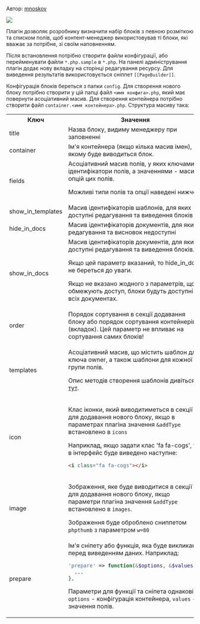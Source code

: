 Автор: <a href="https://github.com/mnoskov/pagebuilder">mnoskov</a>

<img src="https://img.shields.io/badge/PHP-%3E=5.6-green.svg?php=5.6">

Плагін дозволяє розробнику визначити набір блоків з певною розміткою та списком полів, щоб контент-менеджер використовував ті блоки, які вважає за потрібне, зі своїм наповненням.

Після встановлення потрібно створити файли конфігурації, або перейменувати файли `*.php.sample` в `*.php`. На панелі адміністрування плагін додає нову вкладку на сторінці редагування ресурсу. Для виведення результатів використовується сніппет `[[PageBuilder]]`.

Конфігурація блоків береться з папки `config`. Для створення нового блоку потрібно створити у цій папці файл `<имя конфига>.php`, який має повернути асоціативний масив. Для створення контейнера потрібно створити файл `container.<имя контейнера>.php`. Структура масиву така:

<table>
<tr><th>Ключ</th><th>Значення</th></tr>
<tr><td>title</td><td>Назва блоку, видиму менеджеру при заповненні</td></tr>
<tr><td>container</td><td>Ім'я контейнера (якщо кілька масив імен), в якому буде виводиться блок.</td></tr>
<tr>
<td>fields</td>
<td>
Асоціативний масив полів, у яких ключами є ідентифікатори полів, а значеннями - масиви опцій цих полів.

Можливі типи полів та опції наведені нижче.
</td>
</tr>
<tr><td>show_in_templates</td><td>Масив ідентифікаторів шаблонів, для яких доступні редагування та виведення блоків</td></tr>
<tr><td>hide_in_docs</td><td>Масив ідентифікаторів документів, для яких редагування та висновок недоступні</td></tr>
<tr><td>show_in_docs</td><td>Масив ідентифікаторів документів, для яких доступні редагування та виведення блоків.

Якщо цей параметр вказаний, то hide_in_docs не береться до уваги.

Якщо не вказано жодного з параметрів, що обмежують доступ, блоки будуть доступні у всіх документах.</td></tr>
<tr><td>order</td><td>Порядок сортування в секції додавання блоку або порядок сортування контейнерів (вкладок). Цей параметр не впливає на сортування самих блоків!</td></tr>
<tr>
<td>templates</td>
<td>

Асоціативний масив, що містить шаблон для ключа owner, а також шаблони для кожної групи полів.

Опис методів створення шаблонів дивіться <a href="01_%D0%A8%D0%B0%D0%B1%D0%BB%D0%BE%D0%BD%D1%8B.md">тут</a>.

</td>
</tr>
<tr><td>icon</td><td>
  
  Клас іконки, який виводитиметься в секції для додавання нового блоку, якщо в параметрах плагіна значення `&addType` встановлено в `icons`
  
Наприклад, якщо задати клас 'fa fa-cogs', то в інтерфейс буде виведено наступне:
```html
<i class="fa fa-cogs"></i>
```

</td></tr>
<tr><td>image</td><td>
  
  Зображення, яке буде виводитися в секції для додавання нового блоку, якщо параметри плагіна значення `&addType` встановлено в `images`.
  
Зображення буде оброблено сниппетом `phpthumb` з параметром `w=80`

</td></tr>
<tr><td>prepare</td><td>Ім'я сніпету або функція, яка буде викликана перед виведенням даних. Наприклад:

```php
'prepare' => function(&$options, &$values) {
  ...
},
```

Параметри для функції та сніпета однакові: `options` - конфігурація контейнера, `values` - значення полів.</td></tr>
</table>
